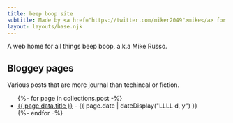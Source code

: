 ```yaml
---
title: beep boop site
subtitle: Made by <a href="https://twitter.com/miker2049">mike</a> for <a href="https://twitter.com/miker2049">turtle</a>.
layout: layouts/base.njk
---
```

A web home for all things beep boop, a.k.a Mike Russo.

## Bloggey pages

Various posts that are more journal than techincal or fiction.

<ul class="listing">
{%- for page in collections.post -%}
  <li>
    <a href="{{ page.url }}">{{ page.data.title }}</a> -
    <time datetime="{{ page.date }}">{{ page.date | dateDisplay("LLLL d, y") }}</time>
  </li>
{%- endfor -%}
</ul>
